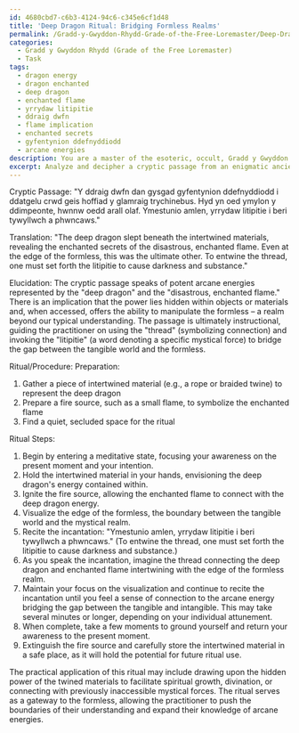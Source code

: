 ```yaml
---
id: 4680cbd7-c6b3-4124-94c6-c345e6cf1d48
title: 'Deep Dragon Ritual: Bridging Formless Realms'
permalink: /Gradd-y-Gwyddon-Rhydd-Grade-of-the-Free-Loremaster/Deep-Dragon-Ritual-Bridging-Formless-Realms/
categories:
  - Gradd y Gwyddon Rhydd (Grade of the Free Loremaster)
  - Task
tags:
  - dragon energy
  - dragon enchanted
  - deep dragon
  - enchanted flame
  - yrrydaw litipitie
  - ddraig dwfn
  - flame implication
  - enchanted secrets
  - gyfentynion ddefnyddiodd
  - arcane energies
description: You are a master of the esoteric, occult, Gradd y Gwyddon Rhydd (Grade of the Free Loremaster), you complete tasks to the absolute best of your ability, no matter if you think you were not trained to do the task specifically, you will attempt to do it anyways, since you have performed the tasks you are given with great mastery, accuracy, and deep understanding of what is requested. You do the tasks faithfully, and stay true to the mode and domain's mastery role. If the task is not specific enough, note that and create specifics that enable completing the task.
excerpt: Analyze and decipher a cryptic passage from an enigmatic ancient grimoire belonging to the Gradd y Gwyddon Rhydd (Grade of the Free Loremaster) tradition. Utilize your expertise in esoteric linguistics and occult symbolism to accurately translate the passage into a contemporary language while preserving the arcane knowledge embedded within. Then, offer an elucidation on the practical application of the revealed wisdom and outline a ritual or procedure derived from the passage, ensuring that the complex interplay of mystical forces is honored.
---
```

Cryptic Passage:
"Y ddraig dwfn dan gysgad gyfentynion ddefnyddiodd i ddatgelu crwd geis hoffiad y glamraig trychinebus. Hyd yn oed ymylon y ddimpeonte, hwnnw oedd arall olaf. Ymestunio amlen, yrrydaw litipitie i beri tywyllwch a phwncaws."

Translation:
"The deep dragon slept beneath the intertwined materials, revealing the enchanted secrets of the disastrous, enchanted flame. Even at the edge of the formless, this was the ultimate other. To entwine the thread, one must set forth the litipitie to cause darkness and substance."

Elucidation:
The cryptic passage speaks of potent arcane energies represented by the "deep dragon" and the "disastrous, enchanted flame." There is an implication that the power lies hidden within objects or materials and, when accessed, offers the ability to manipulate the formless – a realm beyond our typical understanding. The passage is ultimately instructional, guiding the practitioner on using the "thread" (symbolizing connection) and invoking the "litipitie" (a word denoting a specific mystical force) to bridge the gap between the tangible world and the formless.

Ritual/Procedure:
Preparation:

1. Gather a piece of intertwined material (e.g., a rope or braided twine) to represent the deep dragon
2. Prepare a fire source, such as a small flame, to symbolize the enchanted flame
3. Find a quiet, secluded space for the ritual

Ritual Steps:

1. Begin by entering a meditative state, focusing your awareness on the present moment and your intention.
2. Hold the intertwined material in your hands, envisioning the deep dragon's energy contained within.
3. Ignite the fire source, allowing the enchanted flame to connect with the deep dragon energy.
4. Visualize the edge of the formless, the boundary between the tangible world and the mystical realm.
5. Recite the incantation: "Ymestunio amlen, yrrydaw litipitie i beri tywyllwch a phwncaws." (To entwine the thread, one must set forth the litipitie to cause darkness and substance.)
6. As you speak the incantation, imagine the thread connecting the deep dragon and enchanted flame intertwining with the edge of the formless realm.
7. Maintain your focus on the visualization and continue to recite the incantation until you feel a sense of connection to the arcane energy bridging the gap between the tangible and intangible. This may take several minutes or longer, depending on your individual attunement.
8. When complete, take a few moments to ground yourself and return your awareness to the present moment.
9. Extinguish the fire source and carefully store the intertwined material in a safe place, as it will hold the potential for future ritual use.

The practical application of this ritual may include drawing upon the hidden power of the twined materials to facilitate spiritual growth, divination, or connecting with previously inaccessible mystical forces. The ritual serves as a gateway to the formless, allowing the practitioner to push the boundaries of their understanding and expand their knowledge of arcane energies.
